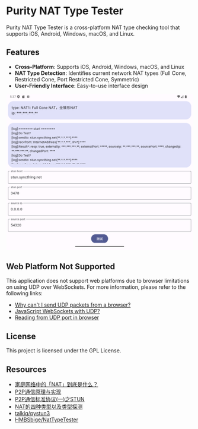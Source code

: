 # Purity NAT Type Tester

Purity NAT Type Tester is a cross-platform NAT type checking tool that supports iOS, Android, Windows, macOS, and Linux.

## Features

- **Cross-Platform**: Supports iOS, Android, Windows, macOS, and Linux
- **NAT Type Detection**: Identifies current network NAT types (Full Cone, Restricted Cone, Port Restricted Cone, Symmetric)
- **User-Friendly Interface**: Easy-to-use interface design

![](doc/Screenshot_20241003_133801.png)

## Web Platform Not Supported

This application does not support web platforms due to browser limitations on using UDP over WebSockets. For more information, please refer to the following links:

- [Why can't I send UDP packets from a browser?](https://gafferongames.com/post/why_cant_i_send_udp_packets_from_a_browser/)
- [JavaScript WebSockets with UDP?](https://stackoverflow.com/questions/4657033/javascript-websockets-with-udp)
- [Reading from UDP port in browser](https://www.codeease.net/programming/questions/reading-from-udp-port-in-browser)

## License

This project is licensed under the GPL License.

## Resources

- [家庭网络中的「NAT」到底是什么？](https://sspai.com/post/68037)
- [P2P通信原理与实现](./doc/P2P通信原理与实现.md)
- [P2P通信标准协议(一)之STUN](./doc/P2P通信标准协议(一)之STUN.md)
- [NAT的四种类型以及类型探测](./doc/NAT的四种类型以及类型探测.md)
- [talkiq/pystun3](https://github.com/talkiq/pystun3)
- [HMBSbige/NatTypeTester](https://github.com/HMBSbige/NatTypeTester)
